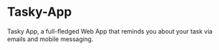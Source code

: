 # Tasky-App
Tasky App, a full-ﬂedged Web App that reminds you about your task via emails and mobile messaging.
